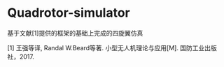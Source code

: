 # Quadrotor-simulator

基于文献[1]提供的框架的基础上完成的四旋翼仿真

[1] 王强等译, Randal W.Beard等著. 小型无人机理论与应用[M]. 国防工业出版社，2017.
